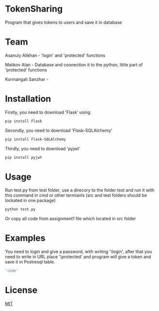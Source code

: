 # TokenSharing
Program that gives tokens to users and save it in database

# Team
Asanuly Alikhan - 'login' and 'protected' functions 

Malikov Alan - Database and coonection it to the python, little part of 'protected' functions

Kurmangali Sanzhar -

# Installation
Firstly, you need to download 'Flask' 
using
```bash
pip install Flask
```
Secondly, you need to download 'Flask-SQLAlchemy' 
```bash
pip install Flask-SQLAlchemy
```
Thirdly, you need to download 'pyjwt'
```bash
pip install pyjwt
```
# Usage
Run test.py from test folder, use a direcory to the folder test and run it with this command in cmd or other termianls (src and test folders should be lockated in one package)
``` bash
python test.py
```
Or copy all code from assignment1 file which located in src folder 
# Examples
You need to login and give a password, with writing '\login', after that you need to write in URL place '\protected' and program will give a token and save it in Postresql table.
``` bash
'code'
```
# License
[MIT](https://choosealicense.com/licenses/mit/)
